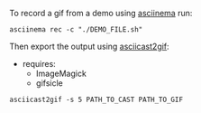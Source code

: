 To record a gif from a demo using [asciinema](https://asciinema.org/docs/installation) run:

```
asciinema rec -c "./DEMO_FILE.sh"
```

Then export the output using [asciicast2gif](https://github.com/asciinema/asciicast2gif):

- requires:
  - ImageMagick
  - gifsicle

```
asciicast2gif -s 5 PATH_TO_CAST PATH_TO_GIF
```